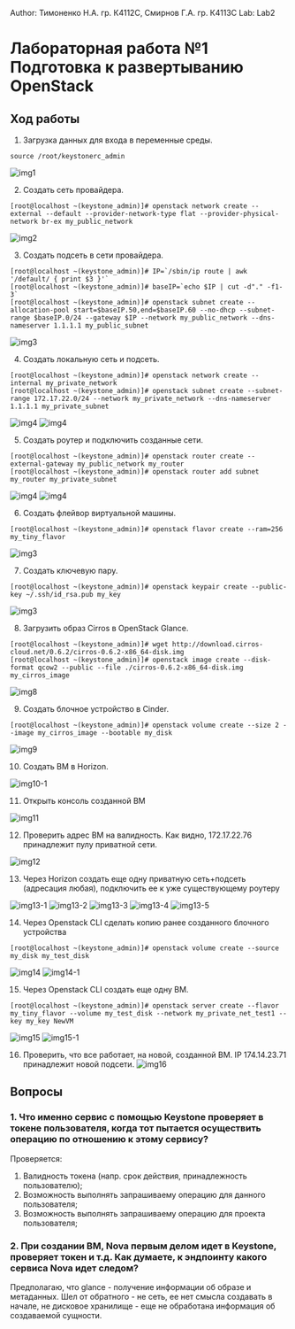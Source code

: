 Author: Тимоненко Н.А. гр. К4112С, Смирнов Г.А. гр. К4113С
Lab: Lab2
# Лабораторная работа №1 Подготовка к развертыванию OpenStack
## Ход работы
1. Загрузка данных для входа в переменные среды.
```
source /root/keystonerc_admin
```
![img1](img/img1.png)

2. Создать сеть провайдера.
```
[root@localhost ~(keystone_admin)]# openstack network create --external --default --provider-network-type flat --provider-physical-network br-ex my_public_network
```
![img2](img/img2.png)

3. Создать подсеть в сети провайдера.
```
[root@localhost ~(keystone_admin)]# IP=`/sbin/ip route | awk '/default/ { print $3 }'`
[root@localhost ~(keystone_admin)]# baseIP=`echo $IP | cut -d"." -f1-3`
[root@localhost ~(keystone_admin)]# openstack subnet create --allocation-pool start=$baseIP.50,end=$baseIP.60 --no-dhcp --subnet-range $baseIP.0/24 --gateway $IP --network my_public_network --dns-nameserver 1.1.1.1 my_public_subnet
```
![img3](img/img3.png)

4. Создать локальную сеть и подсеть.
```
[root@localhost ~(keystone_admin)]# openstack network create --internal my_private_network
[root@localhost ~(keystone_admin)]# openstack subnet create --subnet-range 172.17.22.0/24 --network my_private_network --dns-nameserver 1.1.1.1 my_private_subnet
```

![img4](img/img4-1.png)
![img4](img/img4-2.png)

5. Создать роутер и подключить созданные сети.
```
[root@localhost ~(keystone_admin)]# openstack router create --external-gateway my_public_network my_router
[root@localhost ~(keystone_admin)]# openstack router add subnet my_router my_private_subnet
```

![img4](img/img5-1.png)
![img4](img/img5-2.png)


6. Создать флейвор виртуальной машины.
```
[root@localhost ~(keystone_admin)]# openstack flavor create --ram=256 my_tiny_flavor
```
![img3](img/img6.png)

7. Создать ключевую пару.
```
[root@localhost ~(keystone_admin)]# openstack keypair create --public-key ~/.ssh/id_rsa.pub my_key
```
![img3](img/img7.png)

8. Загрузить образ Cirros в OpenStack Glance.
```
[root@localhost ~(keystone_admin)]# wget http://download.cirros-cloud.net/0.6.2/cirros-0.6.2-x86_64-disk.img
[root@localhost ~(keystone_admin)]# openstack image create --disk-format qcow2 --public --file ./cirros-0.6.2-x86_64-disk.img my_cirros_image
```
![img8](img/img8.png)

9. Создать блочное устройство в Cinder.
```
[root@localhost ~(keystone_admin)]# openstack volume create --size 2 --image my_cirros_image --bootable my_disk
```
![img9](img/img9.png)

10. Создать ВМ в Horizon.

![img10-1](img/img10-1.png)

11. Открыть консоль созданной ВМ

![img11](img/img11.png)

12. Проверить адрес ВМ на валидность. Как видно, 172.17.22.76 принадлежит пулу приватной сети.

![img12](img/img12.png)

13. Через Horizon создать еще одну приватную сеть+подсеть (адресация любая), подключить ее к уже существующему роутеру

![img13-1](img/img13-1.png)
![img13-2](img/img13-2.png)
![img13-3](img/img13-3.png)
![img13-4](img/img13-4.png)
![img13-5](img/img13-5.png)

14. Через Openstack CLI сделать копию ранее созданного блочного устройства
```
[root@localhost ~(keystone_admin)]# openstack volume create --source my_disk my_test_disk
```
![img14](img/img14.png)
![img14-1](img/img14-1.png)

15. Через Openstack CLI создать еще одну ВМ.
```
[root@localhost ~(keystone_admin)]# openstack server create --flavor my_tiny_flavor --volume my_test_disk --network my_private_net_test1 --key my_key NewVM
```
![img15](img/img15.png)
![img15-1](img/img15-1.png)

16. Проверить, что все работает, на новой, созданной ВМ. IP 174.14.23.71 принадлежит новой подсети.
![img16](img/img16.png)

## Вопросы
### 1. Что именно сервис с помощью Keystone проверяет в токене пользователя, когда тот пытается осуществить операцию по отношению к этому сервису?

Проверяется:
1) Валидность токена (напр. срок действия, принадлежность пользователю);
2) Возможность выполнять запрашиваему операцию для данного пользователя;
3) Возможность выполнять запрашиваему операцию для проекта пользователя;

### 2. При создании ВМ, Nova первым делом идет в Keystone, проверяет токен и т.д. Как думаете, к эндпоинту какого сервиса Nova идет следом?

Предполагаю, что glance - получение информации об образе и метаданных. Шел от обратного - не сеть, ее нет смысла создавать в начале, не дисковое хранилище - еще не обработана информация об создаваемой сущности.


